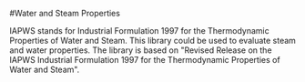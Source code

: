 #Water and Steam Properties

IAPWS stands for Industrial Formulation 1997 for the Thermodynamic Properties of Water and Steam.
This library could be used to evaluate steam and water properties.
The library is based on "Revised Release on the IAPWS Industrial Formulation 1997 for the Thermodynamic Properties of
Water and Steam".
